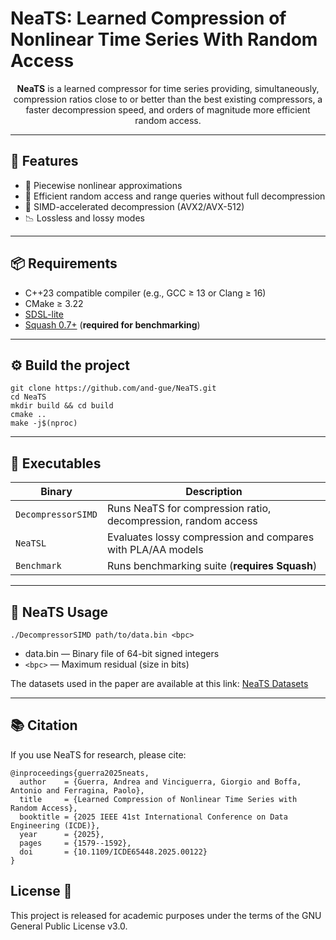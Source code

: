 # NeaTS: Learned Compression of Nonlinear Time Series With Random Access

<p align="center">
  <strong>NeaTS</strong> is a learned compressor for time series providing, simultaneously, compression ratios close to or better than the best existing compressors, a faster decompression speed, and orders of magnitude more efficient random access.
</p>

---

## 🔧 Features

- 🧩 Piecewise nonlinear approximations
- 🚀 Efficient random access and range queries without full decompression
- 🧠 SIMD-accelerated decompression (AVX2/AVX-512)
- 📉 Lossless and lossy modes

---

## 📦 Requirements

- C++23 compatible compiler (e.g., GCC ≥ 13 or Clang ≥ 16)
- CMake ≥ 3.22
- [SDSL-lite](https://github.com/simongog/sdsl-lite)
- [Squash 0.7+](https://quixdb.github.io/squash/) (**required for benchmarking**)

---

## ⚙️ Build the project

```
git clone https://github.com/and-gue/NeaTS.git
cd NeaTS
mkdir build && cd build
cmake ..
make -j$(nproc)
```

---

## 🚀 Executables

| Binary             | Description                                                    |
| ------------------ | -------------------------------------------------------------- |
| `DecompressorSIMD` | Runs NeaTS for compression ratio, decompression, random access |
| `NeaTSL`           | Evaluates lossy compression and compares with PLA/AA models    |
| `Benchmark`        | Runs benchmarking suite (**requires Squash**)                  |

---

## 🧪 NeaTS Usage
```
./DecompressorSIMD path/to/data.bin <bpc>
```
- data.bin — Binary file of 64-bit signed integers
- `<bpc>` — Maximum residual (size in bits)

The datasets used in the paper are available at this link: [NeaTS Datasets](https://data.d4science.org/shub/E_RkVUaEd2UmVuRzlIcVkzVW54NjZTNHZ6TmFmSWh2T0ZNWGRmay9od0xqK0hqbkl6akNIMTVqay9PWU5kaUUxaA==)

---

## 📚 Citation

If you use NeaTS for research, please cite:
```
@inproceedings{guerra2025neats,
  author    = {Guerra, Andrea and Vinciguerra, Giorgio and Boffa, Antonio and Ferragina, Paolo},
  title     = {Learned Compression of Nonlinear Time Series with Random Access},
  booktitle = {2025 IEEE 41st International Conference on Data Engineering (ICDE)},
  year      = {2025},
  pages     = {1579--1592},
  doi       = {10.1109/ICDE65448.2025.00122}
}
```

## License 🪪

This project is released for academic purposes under the terms of the GNU General Public License v3.0.
